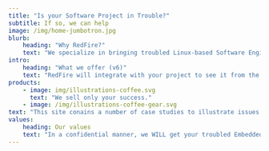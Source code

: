 ```yaml
---
title: "Is your Software Project in Trouble?"
subtitle: If so, we can help
image: /img/home-jumbotron.jpg
blurb:
    heading: "Why RedFire?"
    text: "We specialize in bringing troubled Linux-based Software Engineering Projects to successful conclusions, as we have been doing for other clients for the last forty-five years."
intro:
    heading: "What we offer (v6)"
    text: "RedFire will integrate with your project to see it from the inside-out. From this on-the-ground perspective we can see clearly what needs to be done. Is it architecture? Is project management working? Is your code tree working? Is QA on-board? Tech Docs? Upper management? Is staffing the right mix? Are customer relations where they should be? Then, we'll give you a written report on what we find, and then help you implement any necessary items you choose."
products:
    - image: img/illustrations-coffee.svg
      text: "We sell only your success."
    - image: /img/illustrations-coffee-gear.svg
text: "This site conains a number of case studies to illustrate issues with software projects. Read through and see if you recognize your project. Better though, is to engage our consulting services. After all, do you diagnose yourself if you get sick? Hopefully, not, you engage an expert. You should do so here as well. There is also a checklist you can use to audit your own project, but it is behind a paywall and only available to our clients."
values:
    heading: Our values
    text: "In a confidential manner, we WILL get your troubled Embedded Linux Software Engineering Project back on track. We WILL bring it to a successful conclusion. Our founder, Cal Page, (as a young geek) ->"
---
```


